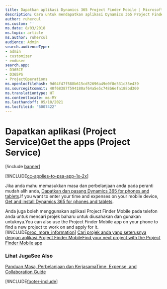 ```yaml
---
title: Dapatkan aplikasi Dynamics 365 Project Finder Mobile | MicrosoftDocs
description: Cara untuk mendapatkan aplikasi Dynamics 365 Project Finder Mobile
author: ruhercul
ms.custom: ''
ms.date: 8/03/2018
ms.topic: article
ms.author: ruhercul
audience: Admin
search.audienceType:
- admin
- customizer
- enduser
search.app:
- D365CE
- D365PS
- ProjectOperations
ms.openlocfilehash: 9d04f47f588b615cd52696a49e0f8e531c35e439
ms.sourcegitcommit: 40f68387f594180af64a5e5c748b6efa188bd300
ms.translationtype: HT
ms.contentlocale: ms-MY
ms.lasthandoff: 05/10/2021
ms.locfileid: "6007422"
---
```

# <a name="get-the-apps-project-service"></a><span data-ttu-id="8e7c6-103">Dapatkan aplikasi (Project Service)</span><span class="sxs-lookup"><span data-stu-id="8e7c6-103">Get the apps (Project Service)</span></span>

[!include [banner](../includes/psa-now-project-operations.md)]

[!INCLUDE[cc-applies-to-psa-app-1x-2x](../includes/cc-applies-to-psa-app-1x-2x.md)]

<span data-ttu-id="8e7c6-104">Jika anda mahu memasukkan masa dan perbelanjaan anda pada peranti mudah alih anda, [Dapatkan dan pasang Dynamics 365 for phones and tablets](/dynamics365/mobile-app/dynamics-365-phones-tablets-users-guide).</span><span class="sxs-lookup"><span data-stu-id="8e7c6-104">If you want to enter your time and expenses on your mobile device, [Get and install Dynamics 365 for phones and tablets](/dynamics365/mobile-app/dynamics-365-phones-tablets-users-guide).</span></span>  
  
 <span data-ttu-id="8e7c6-105">Anda juga boleh menggunakan aplikasi Project Finder Mobile pada telefon anda untuk mencari projek baharu untuk diusahakan dan gunakan untuknya.</span><span class="sxs-lookup"><span data-stu-id="8e7c6-105">You can also use the Project Finder Mobile app on your phone to find a new project to work on and apply for it.</span></span> [!INCLUDE[proc_more_information](../includes/proc-more-information.md)] <span data-ttu-id="8e7c6-106">[Cari projek anda yang seterusnya dengan aplikasi Project Finder Mobile](../psa/find-next-project-finder-mobile-app.md)</span><span class="sxs-lookup"><span data-stu-id="8e7c6-106">[Find your next project with the Project Finder Mobile app](../psa/find-next-project-finder-mobile-app.md)</span></span> 
  
### <a name="see-also"></a><span data-ttu-id="8e7c6-107">Lihat Juga</span><span class="sxs-lookup"><span data-stu-id="8e7c6-107">See Also</span></span>  
 [<span data-ttu-id="8e7c6-108">Panduan Masa, Perbelanjaan dan Kerjasama</span><span class="sxs-lookup"><span data-stu-id="8e7c6-108">Time, Expense, and Collaboration Guide</span></span>](../psa/time-expense-collaboration-guide.md)


[!INCLUDE[footer-include](../includes/footer-banner.md)]